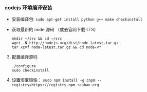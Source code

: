 ### nodejs 环境编译安装
* 安装编译包: `sudo apt-get install python g++ make checkinstall `
 
* 获取最新的 node 源码 （或去官网下载 LTS）
    ```
    mkdir ~/src && cd ~/src
    wget -N http://nodejs.org/dist/node-latest.tar.gz 
    tar xzvf node-latest.tar.gz && cd node-v* 
    ```

3. 配置编译源码
    ```
    ./configure
    sudo checkinstall 
    ```

4. 设置淘宝镜像： `sudo npm install -g cnpm --registry=https://registry.npm.taobao.org`
